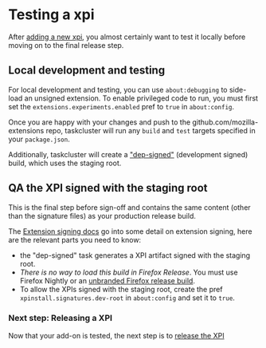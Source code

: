 # Testing a xpi

After [adding a new xpi](adding-a-new-xpi.md), you almost certainly want to test it locally before moving on to the final release step.

## Local development and testing

For local development and testing, you can use `about:debugging` to side-load an unsigned extension. To enable privileged code to run,
you must first set the `extensions.experiments.enabled` pref to `true`
in `about:config`.

Once you are happy with your changes and push to the
github.com/mozilla-extensions repo, taskcluster will run any
`build` and `test` targets specified in your `package.json`.

Additionally, taskcluster will create a ["dep-signed"](https://wiki.mozilla.org/Add-ons/Extension_Signing) (development signed) build, which
uses the staging root.

## QA the XPI signed with the staging root

This is the final step before sign-off and contains the same content
(other than the signature files) as your production release build.

The [Extension signing docs](https://wiki.mozilla.org/Add-ons/Extension_Signing) go into some detail on extension signing, here are the relevant parts
you need to know:

- the "dep-signed" task generates a XPI artifact signed with the staging root.
- _There is no way to load this build in Firefox Release_. You must use Firefox Nightly or an [unbranded Firefox release build](https://wiki.mozilla.org/Add-ons/Extension_Signing#Unbranded_Builds).
- To allow the XPIs signed with the staging root, create the pref `xpinstall.signatures.dev-root` in `about:config` and set it to `true`.

### Next step: Releasing a XPI

Now that your add-on is tested, the next step is to [release the XPI](releasing-a-xpi.md)
